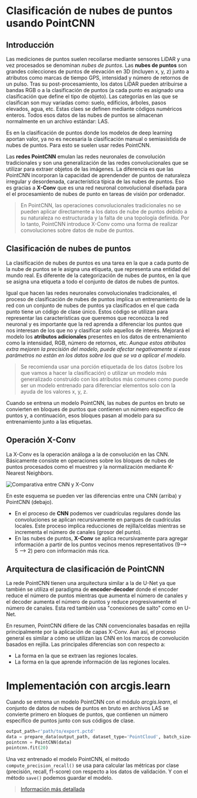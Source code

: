 # Clasificación de nubes de puntos usando PointCNN

## Introducción 
Las mediciones de puntos suelen recoilarse mediante sensores LiDAR y una vez procesados se denominan *nubes de puntos*. Las **nubes de puntos** son grandes colecciones de puntos de elevación en 3D (incluyen x, y, z) junto a atributos como marcas de tiempo GPS, intensidad y número de retornos de un pulso. Tras su post-procesamiento, los datos LiDAR pueden atribuirse a bandas RGB o a la clasificación de puntos (a cada punto es asignado una clasificación que define el tipo de objeto). Las categorías en las que se clasifican son muy variadas como: suelo, edificios, árboles, pasos elevados, agua, etc. Estas claes se definen mediante códigos numéricos enteros. Todos esos datos de las nubes de puntos se almacenan normalmente en un archivo estándar: LAS. 

Es en la clasificación de puntos donde los modelos de deep learning aportan valor, ya no es necesaria la clasificación manual o semiasistida de nubes de puntos. Para esto se suelen usar redes PointCNN. 

Las **redes PointCNN** emulan las redes neuronales de convolución tradicionales y son una generalización de las redes convolucionales que se utilizar para extraer objetos de las imágenes. La diferencia es que las PointCNN incorporan la capacidad de aprendender de puntos de naturaleza irregular y desordenada, característica típica de las nubes de puntos. Eso es gracias a **X-Conv** que es una red neuronal convolucional diseñada para el el procesamiento de nubes de punto en tareas de visión por ordenador. 

> En PointCNN, las operaciones convolucionales tradicionales no se pueden aplicar directamente a los datos de nube de puntos debido a su naturaleza no estructurada y la falta de una topología definida. Por lo tanto, PointCNN introduce X-Conv como una forma de realizar convoluciones sobre datos de nube de puntos.



## Clasificación de nubes de puntos
La clasificación de nubes de puntos es una tarea en la que a cada punto de la nube de puntos se le asigna una etiqueta, que representa una entidad del mundo real. Es diferente de la categorización de nubes de puntos, en la que se asigna una etiqueta a todo el conjunto de datos de nubes de puntos.

Igual que hacen las redes neuronales convolucionales tradicionales, el proceso de clasificación de nubes de puntos implica un entrenamiento de la red con un conjunto de nubes de puntos ya clasificados en el que cada punto tiene un código de clase único. Estos código se utilizan para representar las características que queremos que reconozca la red neuronal y es importante que la red aprenda a diferenciar los puntos que nos interesan de los que no y clasificar solo aquellos de interés. Mejorará el modelo los **atributos adicionales** presentes en los datos de entrenamiento como la intensidad, RGB, número de retornos, etc. *Aunque estos atributos extra mejoren la precisión del modelo, puede afectar negativamente si esos parámetros no están en los datos sobre los que se va a aplicar el modelo.*

> Se recomienda usar una porción etiquetada de los datos (sobre los que vamos a hacer la clasificación) o utilizar un modelo más generalizado construido con los atributos más comunes como puede ser un modelo entrenado para diferenciar elementos solo con la ayuda de los valores x, y, z. 

Cuando se entrena un modelo PointCNN, las nubes de puntos en bruto se convierten en bloques de puntos que contienen un número específico de puntos y, a continuación, esos bloques pasan al modelo para su entrenamiento junto a las etiquetas. 

## Operación X-Conv 
La X-Conv es la operación análoga a la de convolución en las CNN. Básicamente consiste en operaciones sobre los bloques de nubes de puntos procesados como el muestreo y la normalización mediante K-Nearest Neighbors.

![Comparativa entre CNN y X-Conv](https://www.researchgate.net/profile/Daniele-Mari-3/publication/358526565/figure/fig8/AS:1123382917644294@1644846767861/PointCNN-76-ch-Conv-operator.ppm)

En este esquema se pueden ver las diferencias entre una CNN (arriba) y PointCNN (debajo). 
* En el proceso de **CNN** podemos ver cuadrículas regulares donde las convoluciones se aplican recursivamente en parques de cuadrículas locales. Este proceso implica reducciones de rejilla/celdas mientras se incrementa el número de canales (grosor del punto). 
* En las nubes de puntos, **X-Conv** se aplica recursivamente para agregar información a partir de los puntos vecinos menos representativos (9--> 5 --> 2) pero con información más rica. 

## Arquitectura de clasificación de PointCNN
La rede PointCNN tienen una arquitectura similar a la de U-Net ya que también se utiliza el paradigma de **encoder-decoder** donde el encoder reduce el número de puntos mientras que aumenta el número de canales y el decoder aumenta el número de puntos y reduce progresivamente el número de canales. Esta red también usa "conexiones de salto" como en U-Net. 

En resumen, PointCNN difiere de las CNN convencionales basadas en rejilla principalmente por la aplicación de capas X-Conv. Aun así, el proceso general es similar a cómo se utilizan las CNN en los marcos de convolución basados en rejilla. Las principales diferencias son con respecto a:
- La forma en la que se extraen las regiones locales.
- La forma en la que aprende información de las regiones locales. 

# Implementación con arcgis.learn
Cuando se entrena un modelo PointCNN con el módulo *arcgis.learn*, el conjunto de datos de nubes de puntos en bruto en archivos LAS se convierte primero en bloques de puntos, que contienen un número específico de puntos junto con sus códigos de clase.

```python
output_path=r'path/to/export.pctd'
data = prepare_data(output_path, dataset_type='PointCloud', batch_size=2)
pointcnn = PointCNN(data)
pointcnn.fit(20)
```

Una vez entrenado el modelo PointCNN,  el método `compute_precision_recall()` se usa para calcular las métricas por clase (precisión, recall, f1-score) con respecto a los datos de validación. Y con el método `save()` podemos guardar el modelo. 

> [Información más detallada](https://developers.arcgis.com/python/guide/point-cloud-segmentation-using-pointcnn/#for-advanced-users)